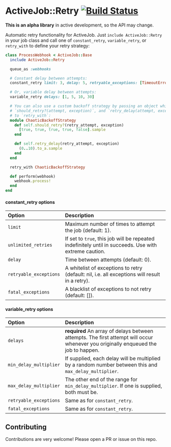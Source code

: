 ActiveJob::Retry [![Build Status](https://travis-ci.org/gocardless/activejob-retry.svg?branch=master)](https://travis-ci.org/gocardless/activejob-retry)
================

**This is an alpha library** in active development, so the API may change.

Automatic retry functionality for ActiveJob. Just `include ActiveJob::Retry` in your job
class and call one of `constant_retry`, `variable_retry`, or `retry_with` to define your
retry strategy:

```ruby
class ProcessWebhook < ActiveJob::Base
  include ActiveJob::Retry

  queue_as :webhooks

  # Constant delay between attempts:
  constant_retry limit: 3, delay: 5, retryable_exceptions: [TimeoutError, NetworkError]

  # Or, variable delay between attempts:
  variable_retry delays: [1, 5, 10, 30]

  # You can also use a custom backoff strategy by passing an object which responds to
  # `should_retry?(attempt, exception)`, and `retry_delay(attempt, exception)`
  # to `retry_with`:
  module ChaoticBackoffStrategy
    def self.should_retry?(retry_attempt, exception)
      [true, true, true, true, false].sample
    end

    def self.retry_delay(retry_attempt, exception)
      (0..10).to_a.sample
    end
  end

  retry_with ChaoticBackoffStrategy

  def perform(webhook)
    webhook.process!
  end
end
```

#### constant_retry options
|  Option                |  Description          |
|:---------------------- |:--------------------- |
| `limit`                | Maximum number of times to attempt the job (default: 1).
| `unlimited_retries`    | If set to `true`, this job will be repeated indefinitely until in succeeds. Use with extreme caution.
| `delay`                | Time between attempts (default: 0).
| `retryable_exceptions` | A whitelist of exceptions to retry (default: nil, i.e. all exceptions will result in a retry).
| `fatal_exceptions`     | A blacklist of exceptions to not retry (default: []).

#### variable_retry options

| Option                 | Description           |
|:---------------------- |:--------------------- |
| `delays`               |  __required__ An array of delays between attempts. The first attempt will occur whenever you originally enqueued the job to happen.
| `min_delay_multiplier` | If supplied, each delay will be multiplied by a random number between this and `max_delay_multiplier`.
| `max_delay_multiplier` | The other end of the range for `min_delay_multiplier`. If one is supplied, both must be.
| `retryable_exceptions` | Same as for `constant_retry`.
| `fatal_exceptions`     |Same as for `constant_retry`.

Contributing
------------

Contributions are very welcome! Please open a PR or issue on this repo.
